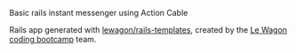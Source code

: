 Basic rails instant messenger using Action Cable

Rails app generated with [lewagon/rails-templates](https://github.com/lewagon/rails-templates), created by the [Le Wagon coding bootcamp](https://www.lewagon.com) team.

